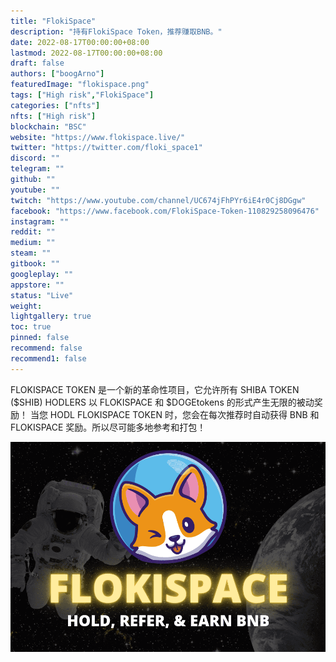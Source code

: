 ```yaml
---
title: "FlokiSpace"
description: "持有FlokiSpace Token，推荐赚取BNB。"
date: 2022-08-17T00:00:00+08:00
lastmod: 2022-08-17T00:00:00+08:00
draft: false
authors: ["boogArno"]
featuredImage: "flokispace.png"
tags: ["High risk","FlokiSpace"]
categories: ["nfts"]
nfts: ["High risk"]
blockchain: "BSC"
website: "https://www.flokispace.live/"
twitter: "https://twitter.com/floki_space1"
discord: ""
telegram: ""
github: ""
youtube: ""
twitch: "https://www.youtube.com/channel/UC674jFhPYr6iE4r0Cj8DGgw"
facebook: "https://www.facebook.com/FlokiSpace-Token-110829258096476"
instagram: ""
reddit: ""
medium: ""
steam: ""
gitbook: ""
googleplay: ""
appstore: ""
status: "Live"
weight: 
lightgallery: true
toc: true
pinned: false
recommend: false
recommend1: false
---
```

FLOKISPACE TOKEN 是一个新的革命性项目，它允许所有 SHIBA TOKEN ($SHIB) HODLERS 以 FLOKISPACE 和 $DOGEtokens 的形式产生无限的被动奖励！
当您 HODL FLOKISPACE TOKEN 时，您会在每次推荐时自动获得 BNB 和 FLOKISPACE 奖励。所以尽可能多地参考和打包！

![flokispace-dapp-collectibles-bsc-image1_13edd93399b888e11cbe96825edd33dc](flokispace-dapp-collectibles-bsc-image1_13edd93399b888e11cbe96825edd33dc.png)